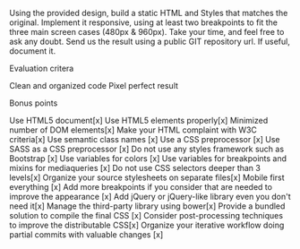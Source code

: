Using the provided design, build a static HTML and Styles that matches the original.
Implement it responsive, using at least two breakpoints to fit the three main screen cases (480px & 960px).
Take your time, and feel free to ask any doubt.
Send us the result using a public GIT repository url.
If useful, document it.


Evaluation critera

Clean and organized code
Pixel perfect result


Bonus points

Use HTML5 document[x]
Use HTML5 elements properly[x]
Minimized number of DOM elements[x]
Make your HTML complaint with W3C criteria[x]
Use semantic class names [x]
Use a CSS preprocessor [x]
Use SASS as a CSS preprocessor [x]
Do not use any styles framework such as Bootstrap [x]
Use variables for colors [x]
Use variables for breakpoints and mixins for mediaqueries [x]
Do not use CSS selectors deeper than 3 levels[x]
Organize your source stylesheets on separate files[x]
Mobile first everything [x]
Add more breakpoints if you consider that are needed to improve the appearance [x]
Add jQuery or jQuery-like library even you don't need it[x]
Manage the third-party library using bower[x]
Provide a bundled solution to compile the final CSS [x]
Consider post-processing techniques to improve the distributable CSS[x]
Organize your iterative workflow doing partial commits with valuable changes [x]
